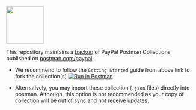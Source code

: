 <img src="https://res.cloudinary.com/postman/image/upload/t_team_logo/v1644443606/team/87b7e197a57247ba2fa19b5a24ad16d5977b000bc0cd4ce2fa8652110a43e732.png" width="100">

This repository maintains a [backup](https://blog.postman.com/backup-and-sync-your-postman-collections-on-github/) of PayPal Postman Collections published on [postman.com/paypal](https://postman.com/paypal). 

* We recommend to follow the `Getting Started` guide from above link to fork the collection(s) [![Run in Postman](https://run.pstmn.io/button.svg)](https://god.gw.postman.com/run-collection/19024122-92a85d0e-51e7-47da-9f83-c45dcb1cdf24?action=collection%2Ffork&collection-url=entityId%3D19024122-92a85d0e-51e7-47da-9f83-c45dcb1cdf24%26entityType%3Dcollection%26workspaceId%3D345300e6-346e-42e0-aed1-53717919aef0)

* Alternatively, you may import these collection (`.json` files) directly into postman. Although, this option is not recommended as your copy of collection will be out of sync and not receive updates.

